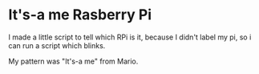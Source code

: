 # It's-a me Rasberry Pi

I made a little script to tell which RPi is it, because I didn't label my pi, so i can run a script which blinks.

My pattern was "It's-a me" from Mario.

